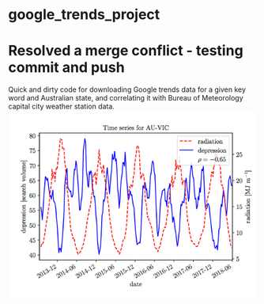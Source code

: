# google_trends_project
# Resolved a merge conflict - testing commit and push
Quick and dirty code for downloading Google trends data for a given key word and Australian state, and correlating it with Bureau of Meteorology capital city weather station data.   
![Searches for "depression" correlated with surface radiation.](figures/radiation_depression_AU_VIC.gif)

